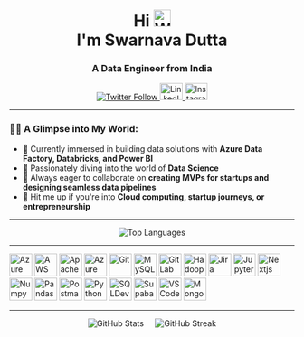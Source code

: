 <h1 align="center">Hi 
  <img src="https://camo.githubusercontent.com/fa3b9292d0f2bfe0e30c0d8b0e0fb7ad611ffdf5452a610f621dbf137c3f5a5c/68747470733a2f2f656d6f6a69732e736c61636b6d6f6a69732e636f6d2f656d6f6a69732f696d616765732f313537373330353530352f373337332f68616e645f776176652e6769663f31353737333035353035" alt="Wave GIF" width="30"/>
  <br/>I'm Swarnava Dutta
</h1>
<h3 align="center">A Data Engineer from India</h3>

<p align="center"> 
  <a href="https://twitter.com/swarnava_d" target="_blank">
    <img src="https://img.shields.io/twitter/follow/swarnava_d?style=social" alt="Twitter Follow" />
  </a>
  <a href="https://linkedin.com/in/swarnava-dutta" target="_blank">
    <img src="https://cdn.jsdelivr.net/gh/devicons/devicon/icons/linkedin/linkedin-original.svg" alt="LinkedIn" height="30" width="40" />
  </a>
  <a href="https://instagram.com/swarnava.dutta" target="_blank">
    <img src="https://raw.githubusercontent.com/rahuldkjain/github-profile-readme-generator/master/src/images/icons/Social/instagram.svg" alt="Instagram" height="30" width="40" />
  </a>
</p>

---

### 👨‍💻 A Glimpse into My World:
- 🔭 Currently immersed in building data solutions with **Azure Data Factory, Databricks, and Power BI**
- 🌱 Passionately diving into the world of **Data Science**
- 👯 Always eager to collaborate on **creating MVPs for startups and designing seamless data pipelines**
- 💬 Hit me up if you're into **Cloud computing, startup journeys, or entrepreneurship**

---
<p align="center">
  <img src="https://github-readme-stats.vercel.app/api/top-langs?username=swarnava-dutta&show_icons=true&locale=en&layout=compact" alt="Top Languages" />
</p>

---
<div align="left">
  <img src="https://cdn.jsdelivr.net/gh/devicons/devicon/icons/azure/azure-original.svg" alt="Azure" width="40" height="40"/>
  <img src="https://cdn.jsdelivr.net/gh/devicons/devicon/icons/amazonwebservices/amazonwebservices-original-wordmark.svg" alt="AWS" width="40" height="40"/>
  <img src="https://cdn.jsdelivr.net/gh/devicons/devicon/icons/apacheairflow/apacheairflow-original.svg" alt="Apache Airflow" width="40" height="40"/>
  <img src="https://cdn.jsdelivr.net/gh/devicons/devicon/icons/azuresqldatabase/azuresqldatabase-original.svg" alt="Azure SQL Database" width="40" height="40"/>
  <img src="https://cdn.jsdelivr.net/gh/devicons/devicon/icons/git/git-original.svg" alt="Git" width="40" height="40"/>
  <img src="https://cdn.jsdelivr.net/gh/devicons/devicon/icons/mysql/mysql-original.svg" alt="MySQL" width="40" height="40"/>
  <img src="https://cdn.jsdelivr.net/gh/devicons/devicon/icons/gitlab/gitlab-original.svg" alt="GitLab" width="40" height="40"/>
  <img src="https://cdn.jsdelivr.net/gh/devicons/devicon/icons/hadoop/hadoop-original.svg" alt="Hadoop" width="40" height="40"/>
  <img src="https://cdn.jsdelivr.net/gh/devicons/devicon/icons/jira/jira-original.svg" alt="Jira" width="40" height="40"/>
  <img src="https://cdn.jsdelivr.net/gh/devicons/devicon/icons/jupyter/jupyter-original.svg" alt="Jupyter" width="40" height="40"/>
  <img src="https://cdn.jsdelivr.net/gh/devicons/devicon/icons/nextjs/nextjs-original.svg" alt="Nextjs" width="40" height="40"/>
  <img src="https://cdn.jsdelivr.net/gh/devicons/devicon/icons/numpy/numpy-original.svg" alt="Numpy" width="40" height="40"/>
  <img src="https://cdn.jsdelivr.net/gh/devicons/devicon/icons/pandas/pandas-original.svg" alt="Pandas" width="40" height="40"/>
  <img src="https://cdn.jsdelivr.net/gh/devicons/devicon/icons/postman/postman-original.svg" alt="Postman" width="40" height="40"/>
  <img src="https://cdn.jsdelivr.net/gh/devicons/devicon/icons/python/python-original.svg" alt="Python" width="40" height="40"/>
  <img src="https://cdn.jsdelivr.net/gh/devicons/devicon/icons/sqldeveloper/sqldeveloper-original.svg" alt="SQLDev" width="40" height="40"/>
  <img src="https://cdn.jsdelivr.net/gh/devicons/devicon/icons/supabase/supabase-original.svg" alt="Supabase" width="40" height="40"/>
  <img src="https://cdn.jsdelivr.net/gh/devicons/devicon/icons/vscode/vscode-original.svg" alt="VSCode" width="40" height="40"/>
  <img src="https://cdn.jsdelivr.net/gh/devicons/devicon/icons/mongodb/mongodb-original.svg" alt="MongoDB" width="40" height="40"/>
</p>
</div>

---

<div align="center" style="display: flex; flex-direction: row; justify-content: center; gap: 20px;">
  <img src="https://github-readme-stats.vercel.app/api?username=swarnava-dutta&show_icons=true&locale=en" alt="GitHub Stats" />
  <img src="https://github-readme-streak-stats.herokuapp.com/?user=swarnava-dutta" alt="GitHub Streak" />
</div>

